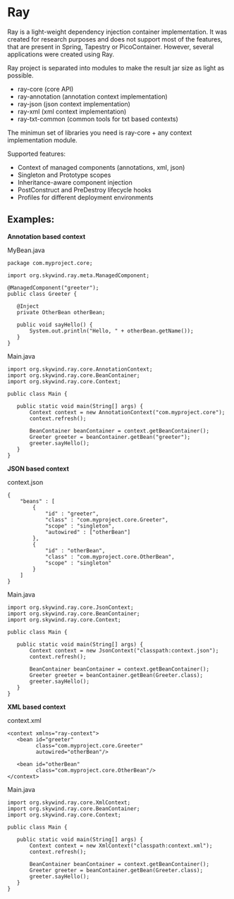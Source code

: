# Ray
Ray is a light-weight dependency injection container implementation. It was created for research purposes 
and does not support most of the features, that are present in Spring, Tapestry or PicoContainer. However, several applications were created using Ray.

Ray project is separated into modules to make the result jar size as light as possible.

- ray-core (core API)
- ray-annotation (annotation context implementation)
- ray-json (json context implementation)
- ray-xml (xml context implementation)
- ray-txt-common (common tools for txt based contexts)

The minimun set of libraries you need is ray-core + any context implementation module.

Supported features:

- Context of managed components (annotations, xml, json)
- Singleton and Prototype scopes
- Inheritance-aware component injection
- PostConstruct and PreDestroy lifecycle hooks
- Profiles for different deployment environments


Examples:
-

**Annotation based context**

MyBean.java
    
    package com.myproject.core;

    import org.skywind.ray.meta.ManagedComponent;
    
    @ManagedComponent("greeter");
    public class Greeter {

       @Inject
       private OtherBean otherBean;

       public void sayHello() {
           System.out.println("Hello, " + otherBean.getName());
       }
    }

Main.java


    import org.skywind.ray.core.AnnotationContext;
    import org.skywind.ray.core.BeanContainer;
    import org.skywind.ray.core.Context;
        
    public class Main {

       public static void main(String[] args) {
           Context context = new AnnotationContext("com.myproject.core");
           context.refresh();

           BeanContainer beanContainer = context.getBeanContainer();
           Greeter greeter = beanContainer.getBean("greeter");
           greeter.sayHello();
       }
    }


**JSON based context**

context.json

    {
        "beans" : [
            {
                "id" : "greeter",
                "class" : "com.myproject.core.Greeter",
                "scope" : "singleton",
                "autowired" : ["otherBean"]
            },
            {
                "id" : "otherBean",
                "class" : "com.myproject.core.OtherBean",
                "scope" : "singleton"                
            }            
        ]
    }

Main.java

    import org.skywind.ray.core.JsonContext;
    import org.skywind.ray.core.BeanContainer;
    import org.skywind.ray.core.Context;

    public class Main {

       public static void main(String[] args) {
           Context context = new JsonContext("classpath:context.json");
           context.refresh();

           BeanContainer beanContainer = context.getBeanContainer();
           Greeter greeter = beanContainer.getBean(Greeter.class);
           greeter.sayHello();
       }
    }
    
**XML based context**

context.xml

    <context xmlns="ray-context">
       <bean id="greeter" 
             class="com.myproject.core.Greeter" 
             autowired="otherBean"/>

       <bean id="otherBean" 
             class="com.myproject.core.OtherBean"/>       
    </context>


Main.java

    import org.skywind.ray.core.XmlContext;
    import org.skywind.ray.core.BeanContainer;
    import org.skywind.ray.core.Context;

    public class Main {

       public static void main(String[] args) {
           Context context = new XmlContext("classpath:context.xml");
           context.refresh();

           BeanContainer beanContainer = context.getBeanContainer();
           Greeter greeter = beanContainer.getBean(Greeter.class);
           greeter.sayHello();
       }
    }
